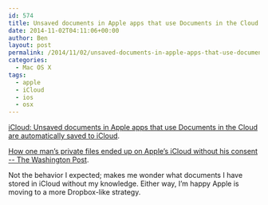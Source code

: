 ```yaml
---
id: 574
title: Unsaved documents in Apple apps that use Documents in the Cloud are automatically saved to iCloud
date: 2014-11-02T04:11:06+00:00
author: Ben
layout: post
permalink: /2014/11/02/unsaved-documents-in-apple-apps-that-use-documents-in-the-cloud-are-automatically-saved-to-icloud/
categories:
  - Mac OS X
tags:
  - apple
  - iCloud
  - ios
  - osx
---
```

[iCloud: Unsaved documents in Apple apps that use Documents in the Cloud are automatically saved to iCloud](http://support.apple.com/kb/TS4372).

[How one man’s private files ended up on Apple’s iCloud without his consent -- The Washington Post](http://www.washingtonpost.com/blogs/the-switch/wp/2014/10/30/how-one-mans-private-files-ended-up-on-apples-icloud-without-his-consent/).

Not the behavior I expected; makes me wonder what documents I have stored in iCloud without my knowledge. Either way, I&#8217;m happy Apple is moving to a more Dropbox-like strategy.